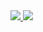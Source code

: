 <a href="https%3A%2F%2Fraw.githubusercontent.com%2FNikCharlebois%2FSharePointFarms%2Fmaster%2FRMC%2FSharePoint2016%2Fazuredeploy.json" target="_blank">
    <img src="http://azuredeploy.net/deploybutton.png"/>
</a>

<a href="http://armviz.io/#/?load=https%3A%2F%2Fgithub.com%2FNikCharlebois%2FSharePointFarms%2Fraw%2Fmaster%2Fsharepoint-2016-non-ha%2Fazuredeploy.json" target="_blank">
    <img src="http://armviz.io/visualizebutton.png"/>
</a>
